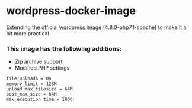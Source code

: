 # wordpress-docker-image
Extending the official [wordpress image](https://github.com/docker-library/wordpress) (4.8.0-php7.1-apache) to make it a bit more practical

### This image has the following additions:
* Zip archive support
* Modified PHP settings
```
file_uploads = On
memory_limit = 128M
upload_max_filesize = 64M
post_max_size = 64M
max_execution_time = 1800
```
